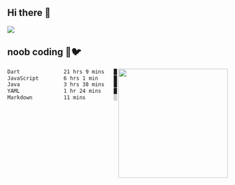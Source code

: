 ## Hi there 👋

<!--
**IZSSERAFIM/IZSSERAFIM** is a ✨ _special_ ✨ repository because its `README.md` (this file) appears on your GitHub profile.

Here are some ideas to get you started:

- 🔭 I’m currently working on ...
- 🌱 I’m currently learning ...
- 👯 I’m looking to collaborate on ...
- 🤔 I’m looking for help with ...
- 💬 Ask me about ...
- 📫 How to reach me: ...
- 😄 Pronouns: ...
- ⚡ Fun fact: ...
-->

![](https://pixel-profile.vercel.app/api/github-stats?username=IZSSERAFIM&screen_effect=true&theme=rainbow)

<!--
[![IZSSERAFIM's GitHub stats](https://github-readme-stats-omega-one-96.vercel.app/api?username=IZSSERAFIM&show_icons=true&theme=radical)](https://github.com/anuraghazra/github-readme-stats)
[![Top Langs](https://github-readme-stats-omega-one-96.vercel.app/api/top-langs/?username=IZSSERAFIM&layout=compact)](https://github.com/anuraghazra/github-readme-stats)
-->
## noob coding 🥬🐦

<img src="https://github-readme-stats-omega-one-96.vercel.app/api/top-langs/?username=IZSSERAFIM&layout=compact&langs_count=6" width="250" align="right"/>

<!--START_SECTION:waka-->

```txt
Dart              21 hrs 9 mins   ████████████████░░░░░░░░░   64.29 %
JavaScript        6 hrs 1 min     ████▓░░░░░░░░░░░░░░░░░░░░   18.30 %
Java              3 hrs 38 mins   ██▓░░░░░░░░░░░░░░░░░░░░░░   11.07 %
YAML              1 hr 24 mins    █░░░░░░░░░░░░░░░░░░░░░░░░   04.26 %
Markdown          11 mins         ░░░░░░░░░░░░░░░░░░░░░░░░░   00.61 %
```

<!--END_SECTION:waka-->
